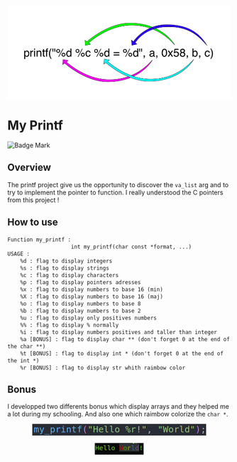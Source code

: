 <p align="center"><img src="../../../images/printf.png" alt="Printf illustration"></p>

# My Printf

![Badge Mark](https://img.shields.io/badge/Module%20Mark-B-%23B1FA08.svg?&style=for-the-badge&logoColor=black)

## Overview

The printf project give us the opportunity to discover the `va_list` arg and to try to implement the pointer to function. I really understood the C pointers from this project !

## How to use

```
Function my_printf :
                    int my_printf(char const *format, ...)
USAGE :
	%d : flag to display integers
	%s : flag to display strings
	%c : flag to display characters
	%p : flag to display pointers adresses
	%x : flag to display numbers to base 16 (min)
	%X : flag to display numbers to base 16 (maj)
	%o : flag to display numbers to base 8
	%b : flag to display numbers to base 2
	%u : flag to display only positives numbers
	%% : flag to display % normally
	%i : flag to display numbers positives and taller than integer
	%a [BONUS] : flag to display char ** (don't forget 0 at the end of the char **)
	%t [BONUS] : flag to display int * (don't forget 0 at the end of the int *)
	%r [BONUS] : flag to display str whith raimbow color
```

## Bonus

I developped two differents bonus which display arrays and they helped me a lot during my schooling. And also one which raimbow colorize the `char *`.

<p align="center"><img src="../../../images/printf_bonus_example_code.png" alt="Printf Bonus Code Illustration"></p>

<p align="center"><img src="../../../images/printf_bonus_example_output.png" alt="Printf Bonus Output Illustration"></p>
